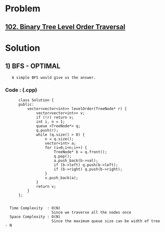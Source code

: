 # Problem

## [102. Binary Tree Level Order Traversal](https://leetcode.com/problems/binary-tree-level-order-traversal/)


# Solution 

## 1) BFS - OPTIMAL

       A simple BFS would give us the answer.
      
      
   ### Code : (.cpp)
    
          class Solution {
          public:
              vector<vector<int>> levelOrder(TreeNode* r) {
                  vector<vector<int>> v;
                  if (!r) return v;
                  int i, n = 1;
                  queue <TreeNode*> q;
                  q.push(r);
                  while (q.size() > 0) {
                      n = q.size();
                      vector<int> a;
                      for (i=0;i<n;i++) {
                          TreeNode* b = q.front();
                          q.pop();
                          a.push_back(b->val);
                          if (b->left) q.push(b->left);
                          if (b->right) q.push(b->right);
                      }
                      v.push_back(a);
                  }
                  return v;
              }
          };

 
      Time Complexity  : O(N) 
                         Since we traverse all the nodes once
      Space Complexity : O(N)
                         Since the maximum queue size can be width of tree - N 
